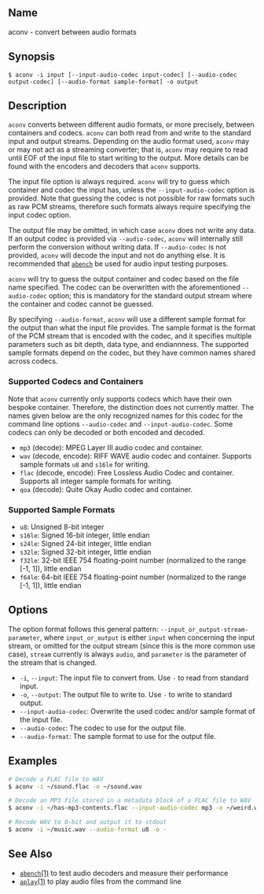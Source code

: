 ## Name

aconv - convert between audio formats

## Synopsis

```**sh
$ aconv -i input [--input-audio-codec input-codec] [--audio-codec output-codec] [--audio-format sample-format] -o output
```

## Description

`aconv` converts between different audio formats, or more precisely, between containers and codecs. `aconv` can both read from and write to the standard input and output streams. Depending on the audio format used, `aconv` may or may not act as a streaming converter; that is, `aconv` may require to read until EOF of the input file to start writing to the output. More details can be found with the encoders and decoders that `aconv` supports.

The input file option is always required. `aconv` will try to guess which container and codec the input has, unless the `--input-audio-codec` option is provided. Note that guessing the codec is not possible for raw formats such as raw PCM streams, therefore such formats always require specifying the input codec option.

The output file may be omitted, in which case `aconv` does not write any data. If an output codec is provided via `--audio-codec`, `aconv` will internally still perform the conversion without writing data. If `--audio-codec` is not provided, `aconv` will decode the input and not do anything else. It is recommended that [`abench`](help://man/1/abench) be used for audio input testing purposes.

`aconv` will try to guess the output container and codec based on the file name specified. The codec can be overwritten with the aforementioned `--audio-codec` option; this is mandatory for the standard output stream where the container and codec cannot be guessed.

By specifying `--audio-format`, `aconv` will use a different sample format for the output than what the input file provides. The sample format is the format of the PCM stream that is encoded with the codec, and it specifies multiple parameters such as bit depth, data type, and endiannness. The supported sample formats depend on the codec, but they have common names shared across codecs.

### Supported Codecs and Containers

Note that `aconv` currently only supports codecs which have their own bespoke container. Therefore, the distinction does not currently matter. The names given below are the only recognized names for this codec for the command line options `--audio-codec` and `--input-audio-codec`. Some codecs can only be decoded or both encoded and decoded. 

* `mp3` (decode): MPEG Layer III audio codec and container.
* `wav` (decode, encode): RIFF WAVE audio codec and container. Supports sample formats `u8` and `s16le` for writing.
* `flac` (decode, encode): Free Lossless Audio Codec and container. Supports all integer sample formats for writing.
* `qoa` (decode): Quite Okay Audio codec and container.

### Supported Sample Formats

* `u8`: Unsigned 8-bit integer
* `s16le`: Signed 16-bit integer, little endian
* `s24le`: Signed 24-bit integer, little endian
* `s32le`: Signed 32-bit integer, little endian
* `f32le`: 32-bit IEEE 754 floating-point number (normalized to the range [-1, 1]), little endian
* `f64le`: 64-bit IEEE 754 floating-point number (normalized to the range [-1, 1]), little endian

## Options

The option format follows this general pattern: `--input_or_output-stream-parameter`, where `input_or_output` is either `input` when concerning the input stream, or omitted for the output stream (since this is the more common use case), `stream` currently is always `audio`, and `parameter` is the parameter of the stream that is changed.

* `-i`, `--input`: The input file to convert from. Use `-` to read from standard input.
* `-o`, `--output`: The output file to write to. Use `-` to write to standard output.
* `--input-audio-codec`: Overwrite the used codec and/or sample format of the input file.
* `--audio-codec`: The codec to use for the output file.
* `--audio-format`: The sample format to use for the output file.

## Examples

```sh
# Decode a FLAC file to WAV
$ aconv -i ~/sound.flac -o ~/sound.wav

# Decode an MP3 file stored in a metadata block of a FLAC file to WAV
$ aconv -i ~/has-mp3-contents.flac --input-audio-codec mp3 -o ~/weird.wav

# Recode WAV to 8-bit and output it to stdout
$ aconv -i ~/music.wav --audio-format u8 -o -
```

## See Also

* [`abench`(1)](help://man/1/abench) to test audio decoders and measure their performance
* [`aplay`(1)](help://man/1/aplay) to play audio files from the command line
